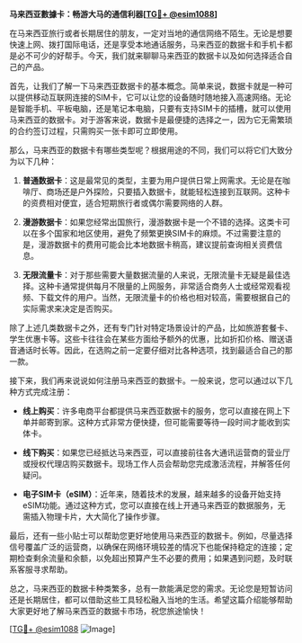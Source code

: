 **马来西亚數據卡：畅游大马的通信利器[[TG💪+ @esim1088](https://t.me/s/esim1088)]**

在马来西亚旅行或者长期居住的朋友，一定对当地的通信网络不陌生。无论是想要快速上网、拨打国际电话，还是享受本地通话服务，马来西亚的数据卡和手机卡都是必不可少的好帮手。今天，我们就来聊聊马来西亚的数据卡以及如何选择适合自己的产品。

首先，让我们了解一下马来西亚数据卡的基本概念。简单来说，数据卡就是一种可以提供移动互联网连接的SIM卡，它可以让您的设备随时随地接入高速网络。无论是智能手机、平板电脑，还是笔记本电脑，只要有支持SIM卡的插槽，就可以使用马来西亚的数据卡。对于游客来说，数据卡是最便捷的选择之一，因为它无需繁琐的合约签订过程，只需购买一张卡即可立即使用。

那么，马来西亚的数据卡有哪些类型呢？根据用途的不同，我们可以将它们大致分为以下几种：

1. **普通数据卡**：这是最常见的类型，主要为用户提供日常上网需求。无论是在咖啡厅、商场还是户外探险，只要插入数据卡，就能轻松连接到互联网。这种卡的资费相对便宜，适合短期旅行者或偶尔需要网络的人群。

2. **漫游数据卡**：如果您经常出国旅行，漫游数据卡是一个不错的选择。这类卡可以在多个国家和地区使用，避免了频繁更换SIM卡的麻烦。不过需要注意的是，漫游数据卡的费用可能会比本地数据卡稍高，建议提前查询相关资费信息。

3. **无限流量卡**：对于那些需要大量数据流量的人来说，无限流量卡无疑是最佳选择。这种卡通常提供每月不限量的上网服务，非常适合商务人士或经常观看视频、下载文件的用户。当然，无限流量卡的价格也相对较高，需要根据自己的实际需求来决定是否购买。

除了上述几类数据卡之外，还有专门针对特定场景设计的产品，比如旅游套餐卡、学生优惠卡等。这些卡往往会在某些方面给予额外的优惠，比如折扣价格、赠送语音通话时长等。因此，在选购之前一定要仔细对比各种选项，找到最适合自己的那一款。

接下来，我们再来说说如何注册马来西亚的数据卡。一般来说，您可以通过以下几种方式完成注册：

- **线上购买**：许多电商平台都提供马来西亚数据卡的服务，您可以直接在网上下单并邮寄到家。这种方式非常方便快捷，但可能需要等待一段时间才能收到实体卡。
  
- **线下购买**：如果您已经抵达马来西亚，可以直接前往各大通讯运营商的营业厅或授权代理店购买数据卡。现场工作人员会帮助您完成激活流程，并解答任何疑问。

- **电子SIM卡（eSIM）**：近年来，随着技术的发展，越来越多的设备开始支持eSIM功能。通过这种方式，您可以直接在线上开通马来西亚的数据服务，无需插入物理卡片，大大简化了操作步骤。

最后，还有一些小贴士可以帮助您更好地使用马来西亚的数据卡。例如，尽量选择信号覆盖广泛的运营商，以确保在网络环境较差的情况下也能保持稳定的连接；定期检查剩余流量和余额，以免超出预算产生不必要的费用；如果遇到问题，及时联系客服寻求帮助。

总之，马来西亚的数据卡种类繁多，总有一款能满足您的需求。无论您是短暂访问还是长期居住，都可以借助这些工具轻松融入当地的生活。希望这篇介绍能够帮助大家更好地了解马来西亚的数据卡市场，祝您旅途愉快！

[[TG💪+ @esim1088](https://t.me/s/esim1088) ![Image](https://i.postimg.cc/4NQfJmqS/Snipaste-2025-05-13-00-14-12.png)]